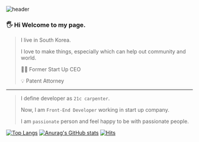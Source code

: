 ![header](https://capsule-render.vercel.app/api?type=waving&color=auto&height=200&section=header&text=Park%20Junghyun&fontSize=50)
### 🖐 Hi Welcome to my page.

> I live in South Korea.
>
> I love to make things, especially which can help out community and world.
>
> 👨‍💼 Former Start Up CEO
> 
> 💡 Patent Attorney
---
> I define developer as `21c carpenter`.
> 
> Now, I am `Front-End Developer` working in start up company.
> 
> I am `passionate` person and feel happy to be with passionate people.


<!-- - 🔭 I’m currently working on ...
- 🌱 I’m currently learning ...
- 👯 I’m looking to collaborate on ...
- 🤔 I’m looking for help with ...
- 💬 Ask me about ...
- 📫 How to reach me: ...
- 😄 Pronouns: ...
- ⚡ Fun fact: ... -->



[![Top Langs](https://github-readme-stats.vercel.app/api/top-langs/?username=mementomoriCarpediem&layout=compact)](https://github.com/anuraghazra/github-readme-stats)        [![Anurag's GitHub stats](https://github-readme-stats.vercel.app/api?username=mementomoriCarpediem&show_icons=true)](https://github.com/anuraghazra/github-readme-stats)
[![Hits](https://hits.seeyoufarm.com/api/count/incr/badge.svg?url=https%3A%2F%2Fgithub.com%2Fgjbae1212%2Fhit-counter&count_bg=%2379C83D&title_bg=%23555555&icon=&icon_color=%23E7E7E7&title=Hits&edge_flat=false)](https://hits.seeyoufarm.com)
